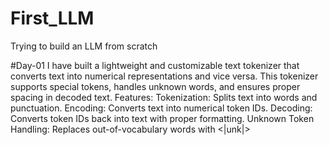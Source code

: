 # First_LLM
Trying to build an LLM from scratch

#Day-01
I have built a lightweight and customizable text tokenizer that converts text into numerical representations and vice versa. This tokenizer supports special tokens, handles unknown words, and ensures proper spacing in decoded text.
Features:
Tokenization: Splits text into words and punctuation.
Encoding: Converts text into numerical token IDs.
Decoding: Converts token IDs back into text with proper formatting.
Unknown Token Handling: Replaces out-of-vocabulary words with <|unk|>
